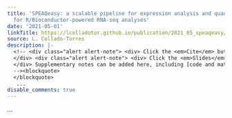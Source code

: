```yaml
---
title: 'SPEAQeasy: a scalable pipeline for expression analysis and quantification
  for R/Bioconductor-powered RNA-seq analyses'
date: '2021-05-01'
linkTitle: https://lcolladotor.github.io/publication/2021_05_speaqeasy/
source: L. Collado-Torres
description: |-
  <!-- <div class="alert alert-note"> <div> Click the <em>Cite</em> button above to demo the feature to enable visitors to import publication metadata into their reference management software. </div>
  </div> <div class="alert alert-note"> <div> Click the <em>Slides</em> button above to demo Academic&rsquo;s Markdown slides feature. </div>
  </div> Supplementary notes can be added here, including [code and math](https://sourcethemes.com/academic/docs/writing-markdown-latex/).
  --><blockquote>
  </blockquote>
   ...
disable_comments: true
---
```

<!-- <div class="alert alert-note"> <div> Click the <em>Cite</em> button above to demo the feature to enable visitors to import publication metadata into their reference management software. </div>
</div> <div class="alert alert-note"> <div> Click the <em>Slides</em> button above to demo Academic&rsquo;s Markdown slides feature. </div>
</div> Supplementary notes can be added here, including [code and math](https://sourcethemes.com/academic/docs/writing-markdown-latex/).
--><blockquote>
</blockquote>
 ...